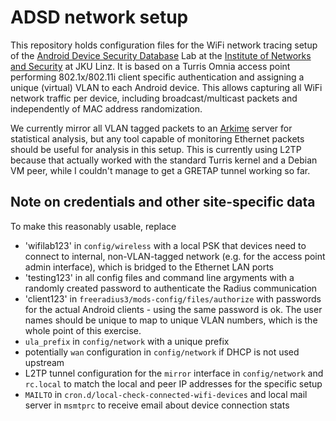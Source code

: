 ADSD network setup
==================

This repository holds configuration files for the WiFi network tracing setup of the [Android Device Security Database](https://www.android-device.security.org) Lab at the [Institute of Networks and Security](https://jku.at/ins/) at JKU Linz. It is based on a Turris Omnia access point performing 802.1x/802.11i client specific authentication and assigning a unique (virtual) VLAN to each Android device. This allows capturing all WiFi network traffic per device, including broadcast/multicast packets and independently of MAC address randomization. 

We currently mirror all VLAN tagged packets to an [Arkime](https://arkime.com/) server for statistical analysis, but any tool capable of monitoring Ethernet packets should be useful for analysis in this setup. This is currently using L2TP because that actually worked with the standard Turris kernel and a Debian VM peer, while I couldn't manage to get a GRETAP tunnel working so far.

Note on credentials and other site-specific data
---
To make this reasonably usable, replace
* 'wifilab123' in `config/wireless` with a local PSK that devices need to connect to internal, non-VLAN-tagged network (e.g. for the access point admin interface), which is bridged to the Ethernet LAN ports
* 'testing123' in all config files and command line argyments with a randomly created password to authenticate the Radius communication
* 'client123' in `freeradius3/mods-config/files/authorize` with passwords for the actual Android clients - using the same password is ok. The user names should be unique to map to unique VLAN numbers, which is the whole point of this exercise.
* `ula_prefix` in `config/network` with a unique prefix
* potentially `wan` configuration in `config/network` if DHCP is not used upstream
* L2TP tunnel configuration for the `mirror` interface in `config/network` and `rc.local` to match the local and peer IP addresses for the specific setup
* `MAILTO` in `cron.d/local-check-connected-wifi-devices` and local mail server in `msmtprc` to receive email about device connection stats
